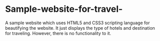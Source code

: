 # Sample-website-for-travel-
A sample website which uses HTML5 and CSS3 scripting language for beautifying the website. It just displays the type of hotels and destination for traveling. However, there is no functionality to it.
